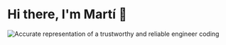 # Hi there, I'm Martí 👋

<img src="https://media.giphy.com/media/zOvBKUUEERdNm/giphy.gif" alt="Accurate representation of a trustworthy and reliable engineer coding" />
